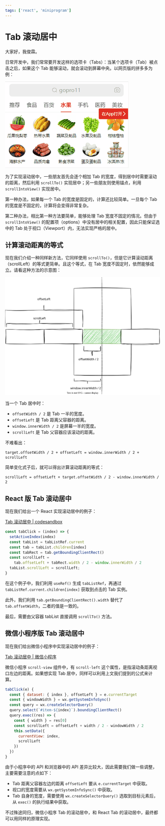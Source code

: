 ```yaml
---
tags: ['react', 'miniprogram']
---
```


# Tab 滚动居中

大家好，我俊霖。

日常开发中，我们常常要开发这样的选项卡（Tabs）：当某个选项卡（Tab）被点击之后，如果这个 Tab 能够滚动，就会滚动到屏幕中央。以网页版的拼多多为例：

![](./img/01-tab-scroll-to-center.gif)

为了实现滚动居中，一些朋友首先会逐个相加 Tab 的宽度，得到居中时需要滚动的距离，然后利用 `scrollTo()` 实现居中；另一些朋友则使用锚点，利用 `scrollIntoView()` 实现居中。

第一种办法，如果每一个 Tab 的宽度是固定的，计算还比较简单。一旦每个 Tab 的宽度是不固定的，计算将会变得非常复杂。

第二种办法，相比第一种方法要简单，能够处理 Tab 宽度不固定的情况。但由于 `scrollIntoView()` 的配置项（options）中没有居中的相关配置，因此只能保证选中的 Tab 处于视口（Viewport）内，无法实现严格的居中。

## 计算滚动距离的等式

现在我们介绍一种同样新方法，它同样使用 `scrollTo()`，但是它计算滚动距离（scrollLeft）的等式更简单。且这个等式，在 Tab 宽度不固定时，依然能够成立。请看这种方法的示意图：

![](https://raw.githubusercontent.com/lijunlin2022/draw.io/main/2023-08-04-scroll-to-center.drawio.svg)

当一个 Tab 居中时：

- `offsetWidth / 2` 是 Tab 一半的宽度。
- `offsetLeft` 是 Tab 距离父容器的距离。
- `window.innerWidth / 2` 是屏幕一半的宽度。
- `scrollLeft` 是 Tab 父容器应该滚动的距离。

不难看出：

```
target.offsetWidth / 2 + offsetLeft = window.innerWidth / 2 + scrollLeft
```

简单变化式子后，就可以得出计算滚动距离的等式：

```
scrollLeft = offsetLeft + target.offsetWidth / 2 - window.innerWidth / 2
```

## React 版 Tab 滚动居中

现在我们给出一个 React 实现滚动居中的例子：

[Tab 滚动居中 | codesandbox](https://codesandbox.io/s/center-the-scrollable-tab-using-scrollto-22939z)

```jsx
const tabClick = (index) => {
  setActiveIndex(index)
  const tabList = tabListRef.current
  const tab = tabList.children[index]
  const tabRect = tab.getBoundingClientRect()
  const scrollLeft =
    tab.offsetLeft + tabRect.width / 2 - window.innerWidth / 2
  tabList.scrollLeft = scrollLeft;
}
```

在这个例子中，我们利用 `useRef()` 生成 `tabListRef`，再通过 `tabListRef.current.children[index]` 获取到点击的 Tab 实例。

此外，我们利用 `tab.getBoundingClientRect().width` 替代了 `tab.offsetWidth`，二者的值是一致的。

最后，需要由父容器 tabList 直接调用 `scrollTo()` 方法。

## 微信小程序版 Tab 滚动居中

现在我们给出微信小程序中实现滚动居中的例子：

[Tab 滚动居中 | 微信小程序](https://developers.weixin.qq.com/s/npBjVpmj7XKc)

微信小程序 `scroll-view` 组件中，有 `scroll-left` 这个属性，是指滚动条距离视口左边的距离。如果想实现 Tab 居中，同样可以利用上文我们提到的公式来计算。

```js
tabClick(e) {
  const { dataset: { index }, offsetLeft } = e.currentTarget
  const { windowWidth } = wx.getSystemInfoSync()
  const query = wx.createSelectorQuery()
  query.select(`#item-${index}`).boundingClientRect()
  query.exec((res) => {
    const { width } = res[0]
    const scrollLeft = offsetLeft + width / 2 - windowWidth / 2
    this.setData({
      currentView: index,
      scrollLeft
    })
  })
}
```

由于小程序中的 API 和浏览器中的 API 差异比较大，因此需要我们做一些调整，主要需要注意的点如下：

- Tab 距离父容器左边的距离 `offsetLeft` 要从 `e.currentTarget` 中获取。
- 视口的宽度需要从 `wx.getSystemInfoSync()` 中获取。
- Tab 自身的宽度，需要使用 `wx.createSelectorQuery()` 选取到目标元素后，从 `exec()` 的执行结果中获取。

不过殊途同归，微信小程序 Tab 的滚动居中，和 React Tab 的滚动居中，最终都可以用同样的原理实现。

